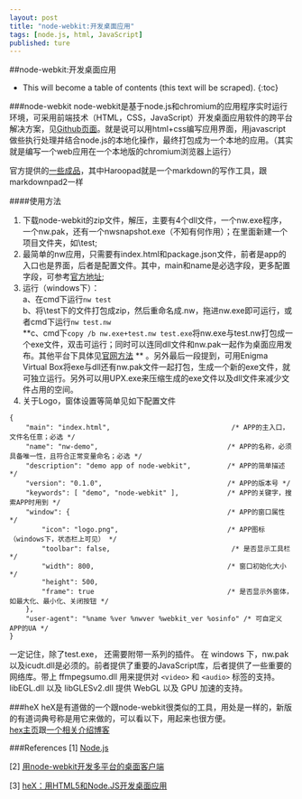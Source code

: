 ```yaml
---
layout: post
title: "node-webkit:开发桌面应用"
tags: [node.js, html, JavaScript]
published: ture
---
```


##node-webkit:开发桌面应用

- This will become a table of contents (this text will be scraped).
{:toc}

###node-webkit
node-webkit是基于node.js和chromium的应用程序实时运行环境，可采用前端技术（HTML，CSS，JavaScript）开发桌面应用软件的跨平台解决方案，见[Github页面](https://github.com/rogerwang/node-webkit)。就是说可以用html+css编写应用界面，用javascript做些执行处理并结合node.js的本地化操作，最终打包成为一个本地的应用。（其实就是编写一个web应用在一个本地版的chromium浏览器上运行）

官方提供的[一些成品](https://github.com/rogerwang/node-webkit/wiki/List-of-apps-and-companies-using-node-webkit)，其中Haroopad就是一个markdown的写作工具，跟markdownpad2一样

####使用方法
1. 下载node-webkit的zip文件，解压，主要有4个dll文件，一个nw.exe程序，一个nw.pak，还有一个nwsnapshot.exe（不知有何作用）；在里面新建一个项目文件夹，如\test;
2. 最简单的nw应用，只需要有index.html和package.json文件，前者是app的入口也是界面，后者是配置文件。其中，main和name是必选字段，更多配置字段，可参考[官方地址](https://github.com/rogerwang/node-webkit/wiki/Manifest-Format);
3. 运行（windows下）：  
a、在cmd下运行`nw test`  
b、将\test下的文件打包成zip，然后重命名成.nw，拖进nw.exe即可运行，或者cmd下运行`nw test.nw`  
**c、cmd下`copy /b nw.exe+test.nw test.exe`将nw.exe与test.nw打包成一个exe文件，双击可运行；同时可以连同dll文件和nw.pak一起作为桌面应用发布。其他平台下具体见[官网方法](https://github.com/rogerwang/node-webkit/wiki/How-to-package-and-distribute-your-apps) ** 。另外最后一段提到，可用Enigma Virtual Box将exe与dll还有nw.pak文件一起打包，生成一个新的exe文件，就可独立运行。另外可以用UPX.exe来压缩生成的exe文件以及dll文件来减少文件占用的空间。
4. 关于Logo，窗体设置等简单见如下配置文件

~~~~
{
    "main": "index.html",                              /* APP的主入口，文件名任意；必选 */
    "name": "nw-demo",                                /* APP的名称，必须具备唯一性，且符合正常变量命名；必选 */
    "description": "demo app of node-webkit",         /* APP的简单描述 */
    "version": "0.1.0",                               /* APP的版本号 */
    "keywords": [ "demo", "node-webkit" ],            /* APP的关键字，搜索APP时用到 */
    "window": {                                       /* APP的窗口属性 */
        "icon": "logo.png",                           /* APP图标（windows下，状态栏上可见） */
        "toolbar": false,                              /* 是否显示工具栏 */
        "width": 800,                                 /* 窗口初始化大小 */
        "height": 500,
        "frame": true                                 /* 是否显示外窗体，如最大化、最小化、关闭按钮 */
    },
    "user-agent": "%name %ver %nwver %webkit_ver %osinfo" /* 可自定义APP的UA */
}
~~~~

一定记住，除了test.exe， 还需要附带一系列的插件。
在 windows 下，nw.pak以及icudt.dll是必须的。前者提供了重要的JavaScript库，后者提供了一些重要的网络库。带上 ffmpegsumo.dll 用来提供对 `<video>` 和 `<audio>` 标签的支持。libEGL.dll 以及 libGLESv2.dll 提供 WebGL 以及 GPU 加速的支持。


###heX
heX是有道做的一个跟node-webkit很类似的工具，用处是一样的，新版的有道词典号称是用它来做的，可以看以下，用起来也很方便。  
[hex主页](http://hex.youdao.com/)跟[一个相关介绍博客](http://techblog.youdao.com/?p=685)

###References
[1] [Node.js][r1]

[r1]: http://nodejs.org/ "node.js主页"

[2] [用node-webkit开发多平台的桌面客户端](http://www.baidufe.com/item/1fd388d6246c29c1368c.html)

[3] [heX：用HTML5和Node.JS开发桌面应用](http://techblog.youdao.com/?p=685)
